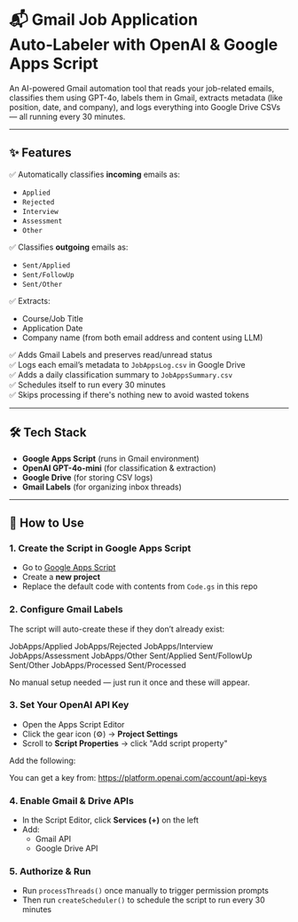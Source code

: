 # 📬 Gmail Job Application Auto‑Labeler with OpenAI & Google Apps Script

An AI-powered Gmail automation tool that reads your job-related emails, classifies them using GPT-4o, labels them in Gmail, extracts metadata (like position, date, and company), and logs everything into Google Drive CSVs — all running every 30 minutes.

---

## ✨ Features

✅ Automatically classifies **incoming** emails as:  
- `Applied`  
- `Rejected`  
- `Interview`  
- `Assessment`  
- `Other`  

✅ Classifies **outgoing** emails as:  
- `Sent/Applied`  
- `Sent/FollowUp`  
- `Sent/Other`  

✅ Extracts:
- Course/Job Title  
- Application Date  
- Company name (from both email address and content using LLM)

✅ Adds Gmail Labels and preserves read/unread status  
✅ Logs each email’s metadata to `JobAppsLog.csv` in Google Drive  
✅ Adds a daily classification summary to `JobAppsSummary.csv`  
✅ Schedules itself to run every 30 minutes  
✅ Skips processing if there's nothing new to avoid wasted tokens

---

## 🛠️ Tech Stack

- **Google Apps Script** (runs in Gmail environment)
- **OpenAI GPT-4o-mini** (for classification & extraction)
- **Google Drive** (for storing CSV logs)
- **Gmail Labels** (for organizing inbox threads)

---

## 🚀 How to Use

### 1. Create the Script in Google Apps Script
- Go to [Google Apps Script](https://script.google.com)
- Create a **new project**
- Replace the default code with contents from `Code.gs` in this repo

### 2. Configure Gmail Labels
The script will auto-create these if they don’t already exist:

JobApps/Applied
JobApps/Rejected
JobApps/Interview
JobApps/Assessment
JobApps/Other
Sent/Applied
Sent/FollowUp
Sent/Other
JobApps/Processed
Sent/Processed


No manual setup needed — just run it once and these will appear.

### 3. Set Your OpenAI API Key
- Open the Apps Script Editor  
- Click the gear icon (⚙️) → **Project Settings**  
- Scroll to **Script Properties** → click "Add script property"  

Add the following:


You can get a key from: https://platform.openai.com/account/api-keys

### 4. Enable Gmail & Drive APIs
- In the Script Editor, click **Services (+)** on the left  
- Add:
  - Gmail API  
  - Google Drive API

### 5. Authorize & Run
- Run `processThreads()` once manually to trigger permission prompts
- Then run `createScheduler()` to schedule the script to run every 30 minutes
